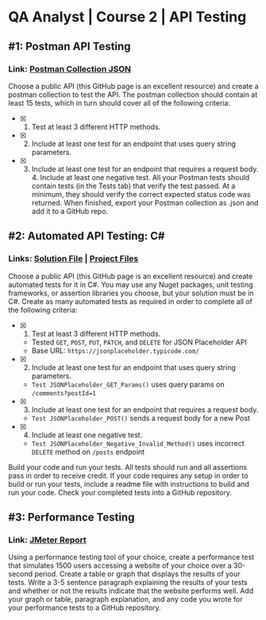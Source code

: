 ﻿# QA Analyst | Course 2 | API Testing 
## #1: Postman API Testing
### Link: [Postman Collection JSON](https://github.com/kevinle108/QA-API-Test/blob/main/Postman%20Collection/Test%20Collection.postman_collection.json)
Choose a public API (this GitHub page is an excellent resource) and create a
postman collection to test the API. The postman collection should contain at least
15 tests, which in turn should cover all of the following criteria:
- [x] 1. Test at least 3 different HTTP methods.
- [x] 2. Include at least one test for an endpoint that uses query string parameters.
- [x] 3. Include at least one test for an endpoint that requires a request body. 4.
Include at least one negative test.
All your Postman tests should contain tests (in the Tests tab) that verify the test
passed. At a minimum, they should verify the correct expected status code was
returned. When finished, export your Postman collection as .json and add it to
a GitHub repo.

## #2: Automated API Testing: C# 
### Links: [Solution File](https://github.com/kevinle108/QA-API-Test/blob/main/QA-API-Test.sln) | [Project Files](https://github.com/kevinle108/QA-API-Test/tree/main/QA-API-Test)
Choose a public API (this GitHub page is an excellent resource) and create automated tests for it in C#. 
You may use any Nuget packages, unit testing frameworks, or assertion libraries you choose, but your solution must be in C#. 
Create as many automated tests as required in order to complete all of the following criteria: 

- [x] 1. Test at least 3 different HTTP methods. 
  - Tested `GET`, `POST`, `PUT`, `PATCH`, and `DELETE` for JSON Placeholder API 
  - Base URL: `https://jsonplaceholder.typicode.com/`
- [x] 2. Include at least one test for an endpoint that uses query string parameters.
  - `Test JSONPlaceholder_GET_Params()` uses query params on `/comments?postId=1`
- [x] 3. Include at least one test for an endpoint that requires a request body.
  - `Test JSONPlaceholder_POST()` sends a request body for a new Post 
- [x] 4. Include at least one negative test.
  - `Test JSONPlaceholder_Negative_Invalid_Method()` uses incorrect `DELETE` method on `/posts` endpoint

Build your code and run your tests. All tests should run and all assertions pass in order to receive credit. 
If your code requires any setup in order to build or run your tests, include a readme file with instructions to build and run your code. 
Check your completed tests into a GitHub repository. 

## #3: Performance Testing
### Link: [JMeter Report](https://github.com/kevinle108/QA-API-Test/tree/main/JMeter%20Performance%20Test)
Using a performance testing tool of your choice, create a performance test that simulates 1500
users accessing a website of your choice over a 30-second period. Create a table or graph that
displays the results of your tests. Write a 3-5 sentence paragraph explaining the results of your
tests and whether or not the results indicate that the website performs well. Add your graph or
table, paragraph explanation, and any code you wrote for your performance tests to a GitHub
repository.
